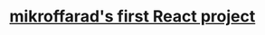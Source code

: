# [mikroffarad's first React project](https://mikroffarad.github.io/workbench/mentors/BroCodez/lessons/react-tutorial-beginners/)